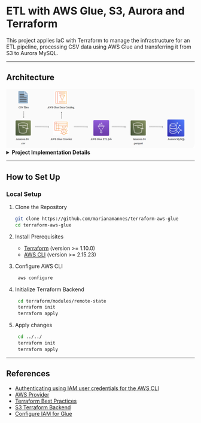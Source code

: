 # ETL with AWS Glue, S3, Aurora and Terraform

This project applies IaC with Terraform to manage the infrastructure for an ETL pipeline, processing CSV data using AWS Glue and transferring it from S3 to Aurora MySQL.

---

## Architecture
<img src="img/architecture.png">

<details>
  <summary> <b>Project Implementation Details</b> </summary>

- **Configuring S3 Backend and DynamoDB for Locks:** Set up an S3 bucket to store Terraform state files and a DynamoDB table to manage state locking.

- **Creating S3 Buckets:** Three buckets are provisioned to handle source data, transformed data, and Glue scripts.

- **Uploading Files:** CSV files from the `mock_data/` directory are uploaded to the source bucket.

- **Configuring IAM Roles:** Permissions are set up to allow Glue and Aurora to interact with S3.

- **Setting Up AWS Glue:** 
  - A database catalogs the data schema.
  - A crawler detects and updates the schema.
  - A job transforms CSV files into Parquet format.

- **Configuring Triggers:** Automates workflows to run on file uploads to the source bucket.

- **Setting Up Aurora MySQL:** A database and table are provisioned to manage Parquet data in S3.

- **Implementing GitHub Actions:** CI/CD pipelines automate Terraform deployments for efficient infrastructure management.

</details>

---

## How to Set Up

### Local Setup
1. Clone the Repository
   
   ```bash
   git clone https://github.com/marianamannes/terraform-aws-glue
   cd terraform-aws-glue
   ```
2. Install Prerequisites 
   - [Terraform](https://developer.hashicorp.com/terraform/downloads) (version >= 1.10.0)
   - [AWS CLI](https://aws.amazon.com/cli/) (version >= 2.15.23)
3. Configure AWS CLI
   ```bash
    aws configure
   ```
4. Initialize Terraform Backend
   ```bash
    cd terraform/modules/remote-state
    terraform init
    terraform apply
   ```
5. Apply changes
   ```bash
    cd ../../
    terraform init
    terraform apply
   ```

---

## References
- [Authenticating using IAM user credentials for the AWS CLI](https://docs.aws.amazon.com/cli/v1/userguide/cli-authentication-user.html)
- [AWS Provider](https://registry.terraform.io/providers/hashicorp/aws/latest/docs)
- [Terraform Best Practices](https://www.terraform-best-practices.com/)
- [S3 Terraform Backend](https://developer.hashicorp.com/terraform/language/backend/s3)
- [Configure IAM for Glue](https://docs.aws.amazon.com/glue/latest/dg/configure-iam-for-glue.html)